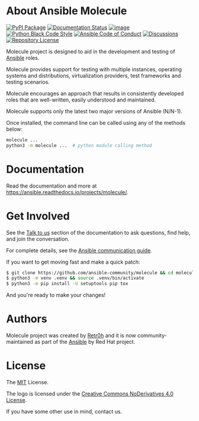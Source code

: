 # About Ansible Molecule

[![PyPI Package](https://img.shields.io/pypi/v/molecule)](https://pypi.org/project/molecule/)
[![Documentation Status](https://readthedocs.org/projects/molecule/badge/?version=latest)](https://ansible.readthedocs.io/projects/molecule)
[![image](https://github.com/ansible-community/molecule/workflows/tox/badge.svg)](https://github.com/ansible-community/molecule/actions)
[![Python Black Code Style](https://img.shields.io/badge/code%20style-black-000000.svg)](https://github.com/python/black)
[![Ansible Code of Conduct](https://img.shields.io/badge/Code%20of%20Conduct-silver.svg)](https://docs.ansible.com/ansible/latest/community/code_of_conduct.html)
[![Discussions](https://img.shields.io/badge/Discussions-silver.svg)](https://forum.ansible.com/tag/molecule)
[![Repository License](https://img.shields.io/badge/license-MIT-brightgreen.svg)](LICENSE)

Molecule project is designed to aid in the development and testing of
[Ansible](https://ansible.com) roles.

Molecule provides support for testing with multiple instances, operating
systems and distributions, virtualization providers, test frameworks and
testing scenarios.

Molecule encourages an approach that results in consistently developed
roles that are well-written, easily understood and maintained.

Molecule supports only the latest two major versions of Ansible (N/N-1).

Once installed, the command line can be called using any of the methods
below:

```bash
molecule ...
python3 -m molecule ...  # python module calling method
```

# Documentation

Read the documentation and more at <https://ansible.readthedocs.io/projects/molecule/>.

# Get Involved

See the [Talk to us](https://ansible.readthedocs.io/projects/molecule/contributing/#talk-to-us) section of the documentation to ask questions, find help, and join the conversation.

For complete details, see the
[Ansible communication guide](https://docs.ansible.com/ansible/devel/community/communication.html).

If you want to get moving fast and make a quick patch:

```bash
$ git clone https://github.com/ansible-community/molecule && cd molecule
$ python3 -m venv .venv && source .venv/bin/activate
$ python3 -m pip install -U setuptools pip tox
```

And you're ready to make your changes!

# Authors

Molecule project was created by [Retr0h](https://github.com/retr0h) and
it is now community-maintained as part of the
[Ansible](https://ansible.com) by Red Hat project.

# License

The
[MIT](https://github.com/ansible-community/molecule/blob/main/LICENSE)
License.

The logo is licensed under the [Creative Commons NoDerivatives 4.0
License](https://creativecommons.org/licenses/by-nd/4.0/).

If you have some other use in mind, contact us.
